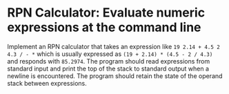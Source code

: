 # RPN Calculator: Evaluate numeric expressions at the command line

Implement an RPN calculator that takes an expression like `19 2.14 + 4.5 2 4.3 / - *` which is usually expressed as `(19 + 2.14) * (4.5 - 2 / 4.3)` and responds with `85.2974`. The program should read expressions from standard input and print the top of the stack to standard output when a newline is encountered. The program should retain the state of the operand stack between expressions.
